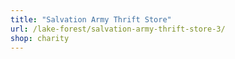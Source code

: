 ```yaml
---
title: "Salvation Army Thrift Store"
url: /lake-forest/salvation-army-thrift-store-3/
shop: charity
---
```

